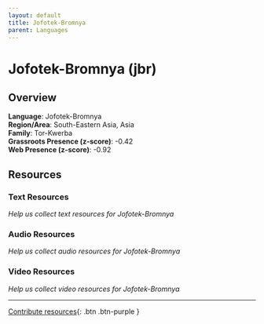 ```yaml
---
layout: default
title: Jofotek-Bromnya
parent: Languages
---
```


# Jofotek-Bromnya (jbr)

## Overview

**Language**: Jofotek-Bromnya  
**Region/Area**: South-Eastern Asia, Asia  
**Family**: Tor-Kwerba  
**Grassroots Presence (z-score)**: -0.42  
**Web Presence (z-score)**: -0.92  

## Resources

### Text Resources
*Help us collect text resources for Jofotek-Bromnya*

### Audio Resources
*Help us collect audio resources for Jofotek-Bromnya*

### Video Resources
*Help us collect video resources for Jofotek-Bromnya*

---

[Contribute resources](https://forms.office.com/e/1SfLJx3u1r){: .btn .btn-purple }
